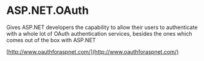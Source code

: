 # ASP.NET.OAuth

Gives ASP.NET developers the capability to allow their users to authenticate with a whole lot of OAuth authentication services, besides the ones which comes out of the box with ASP.NET

[http://www.oauthforaspnet.com/](http://www.oauthforaspnet.com/)